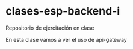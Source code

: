 # clases-esp-backend-i
Repositorio de ejercitación en clase

En esta clase vamos a ver el uso de api-gateway
